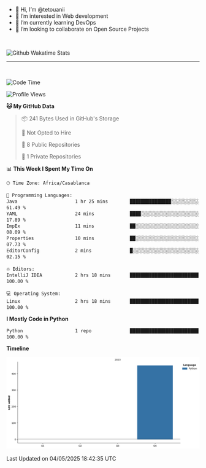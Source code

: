 - 👋 Hi, I’m @tetouanii
- 👀 I’m interested in Web development
- 🌱 I’m currently learning DevOps
- 💞️ I’m looking to collaborate on Open Source Projects

<br/>


![Github Wakatime Stats](https://github-readme-stats.vercel.app/api/wakatime/?username=@walidbosso&layout=compact&&theme=default&link="https://www.github.com/USERNAME/") 

--- 

<br/>


  
<!--START_SECTION:waka-->
![Code Time](http://img.shields.io/badge/Code%20Time-363%20hrs%2037%20mins-blue)

![Profile Views](http://img.shields.io/badge/Profile%20Views-0-blue)

**🐱 My GitHub Data** 

> 📦 241 Bytes Used in GitHub's Storage 
 > 
> 🚫 Not Opted to Hire
 > 
> 📜 8 Public Repositories 
 > 
> 🔑 1 Private Repositories 
 > 
📊 **This Week I Spent My Time On** 

```text
🕑︎ Time Zone: Africa/Casablanca

💬 Programming Languages: 
Java                     1 hr 25 mins        ███████████████░░░░░░░░░░   61.49 % 
YAML                     24 mins             ████░░░░░░░░░░░░░░░░░░░░░   17.89 % 
ImpEx                    11 mins             ██░░░░░░░░░░░░░░░░░░░░░░░   08.09 % 
Properties               10 mins             ██░░░░░░░░░░░░░░░░░░░░░░░   07.73 % 
EditorConfig             2 mins              █░░░░░░░░░░░░░░░░░░░░░░░░   02.15 % 

🔥 Editors: 
IntelliJ IDEA            2 hrs 18 mins       █████████████████████████   100.00 % 

💻 Operating System: 
Linux                    2 hrs 18 mins       █████████████████████████   100.00 % 
```

**I Mostly Code in Python** 

```text
Python                   1 repo              █████████████████████████   100.00 % 
```



**Timeline**

![Lines of Code chart](https://raw.githubusercontent.com/tetouanii/tetouanii/main/assets/bar_graph.png)


 Last Updated on 04/05/2025 18:42:35 UTC
<!--END_SECTION:waka-->
